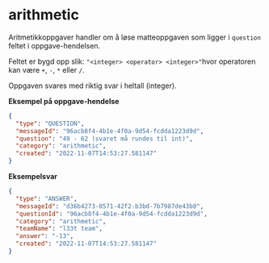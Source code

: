 # arithmetic

Aritmetikkoppgaver handler om å løse matteoppgaven som ligger i `question` feltet i oppgave-hendelsen.

Feltet er bygd opp slik: `"<integer> <operator> <integer>"`hvor operatoren kan være `+`, `-`, `*` eller `/`.

Oppgaven svares med riktig svar i heltall (integer).

**Eksempel på oppgave-hendelse**

```json
{
  "type": "QUESTION",
  "messageId": "96acb8f4-4b1e-4f0a-9d54-fcdda1223d9d",
  "question": "49 - 62 (svaret må rundes til int)",
  "category": "arithmetic",
  "created": "2022-11-07T14:53:27.581147"
}
```

**Eksempelsvar**

```json
{
  "type": "ANSWER",
  "messageId": "d36b4273-0571-42f2-b3bd-7b7987de43b0",
  "questionId": "96acb8f4-4b1e-4f0a-9d54-fcdda1223d9d",
  "category": "arithmetic",
  "teamName": "l33t team",
  "answer": "-13",
  "created": "2022-11-07T14:53:27.581147"
}
```
